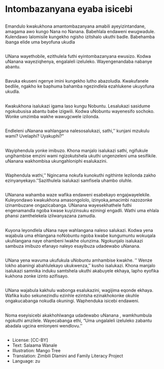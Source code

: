 # Intombazanyana eyaba isicebi

##
Emandulo kwakukhona amantombazanyana
amabili ayeyizintandane, amagama awo kungo
Nana no Nanana. Babehlala endaweni
ewugwadule. Kulendawo lalomisile kungekho
ngisho izitshalo ukuthi badle. Babehamba
ibanga elide uma beyofuna ukudla

##
UNana wayethobile, ezithulela
futhi eyintombazanyana
ewusizo. Kodwa uNanana
wayeziqhenya, engalaleli
izeluleko. Wayengenandaba
nabanye abantu.

##
Bavuka ekuseni ngenye imini
kungekho lutho abazoludla.
Kwakufanele bedlile, ngakho ke
baphuma bahamba ngezindlela
ezahlukene ukuyofuna ukudla.

##
Kwakukhona isalukazi igama
laso kungu Nobuntu. Lesalukazi
sasidume ngokubusisa abantu
babe izigwili. Kodwa uNobuntu
wayenesifo sochoko. Wonke
umzimba wakhe wawugcwele
izilonda.

##
Endleleni uNanana wahlangana
nalesosalukazi, sathi,’’ kunjani
mzukulu wami? Uvelaphi?
Uyakuphi?"

##
Wayiphendula yonke imibuzo.
Khona manjalo isalukazi sathi,
ngifukule ungihambise emzini
wami ngizokutshela ukuthi
ungenzeleni uma sesifikile.
uNanana wakhombisa
ukungahloniphi esalukazini.

##
Waphendula wathi,’’ Ngincama
nokufa kunokuthi ngithinte
lezilonda zakho
ezinyanyekayo.’’Sazithulela
isalukazi samfisela uhambo
oluhle.

##
UNanana wahamba waze wafika
endaweni esabekayo
engajwayelekile. Kuleyondawo
kwakukhona amasongololo,
izinyoka,amacimbi nazozonke
izinambuzane ongazicabanga.
UNanana wayesekhathele futhi
engenamandla ngoba kwase
kuyizinsuku eziningi engadli.
Wathi uma ehlala phansi
zamthelekela izilwanyazana
zamudla.

##
Kuyona leyondlela uNana naye
wahlangana naleso salukazi.
Kodwa yena wajabula uma
ehlangana noNobuntu ngoba
kwabe kungumuntu wokuqala
ukuhlangana naye ohambeni
lwakhe olunzima. Ngokunjalo
isalukazi sambuza imibuzo
efanayo naleyo esayibuza
udadewabo uNanana.

##
UNana yena wavuma ukufukula
uNobuntu amhambise kwakhe.
’’ Wenze lokho abaningi
abahlulekayo ukukwenza,’’
kusho isalukazi. Khona manjalo
isalukazi samnika induku
samtshela ukuthi akabuyele
ekhaya, lapho eyofika kukhona
zonke izinto azifisayo.

##
UNana wajabula kakhulu
wabonga esalukazini, wagijima
eqonde ekhaya. Wafika kubo
sekunezindlu ezinhle ezintsha
ezinakhokonke okuhle
ongakucabanga nokudla
okuningi. Waphenduka isicebi
endaweni.

##
Noma eseyisicebi
akakhohlwanga udadewabo
uNanana , wamkhumbula
ngokuthi amzilele.
Wayecabanga ethi, “Uma
ungalaleli izeluleko zabantu
abadala ugcina emlonyeni
wendlovu.’’

##
* License: [CC-BY]
* Text: Salaama Wanale
* Illustration: Mango Tree
* Translation: Zimbili Dlamini and Family Literacy Project
* Language: zu
